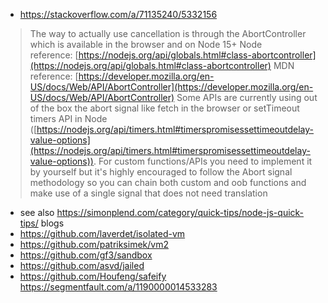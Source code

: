 - https://stackoverflow.com/a/71135240/5332156

> The way to actually use cancellation is through the AbortController which is available in the browser and on Node 15+
Node reference: [https://nodejs.org/api/globals.html#class-abortcontroller](https://nodejs.org/api/globals.html#class-abortcontroller)
MDN reference: [https://developer.mozilla.org/en-US/docs/Web/API/AbortController](https://developer.mozilla.org/en-US/docs/Web/API/AbortController)
Some APIs are currently using out of the box the abort signal like fetch in the browser or setTimeout timers API in Node ([https://nodejs.org/api/timers.html#timerspromisessettimeoutdelay-value-options](https://nodejs.org/api/timers.html#timerspromisessettimeoutdelay-value-options)).
For custom functions/APIs you need to implement it by yourself but it's highly encouraged to follow the Abort signal methodology so you can chain both custom and oob functions and make use of a single signal that does not need translation


- see also https://simonplend.com/category/quick-tips/node-js-quick-tips/ blogs
- https://github.com/laverdet/isolated-vm
- https://github.com/patriksimek/vm2
- https://github.com/gf3/sandbox
- https://github.com/asvd/jailed
- https://github.com/Houfeng/safeify   https://segmentfault.com/a/1190000014533283
